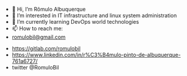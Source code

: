 - 👋 Hi, I’m Rômulo Albuquerque
- 👀 I’m interested in IT infrastructure and linux system administration
- 🌱 I’m currently learning DevOps world technologies 
- 📫 How to reach me: 
- romulobil@gmail.com
* https://gitlab.com/romulobil
* https://www.linkedin.com/in/r%C3%B4mulo-pinto-de-albuquerque-761a6727/
* twitter @RomuloBil

<!---
romulobil/romulobil is a ✨ special ✨ repository because its `README.md` (this file) appears on your GitHub profile.
You can click the Preview link to take a look at your changes.
--->
